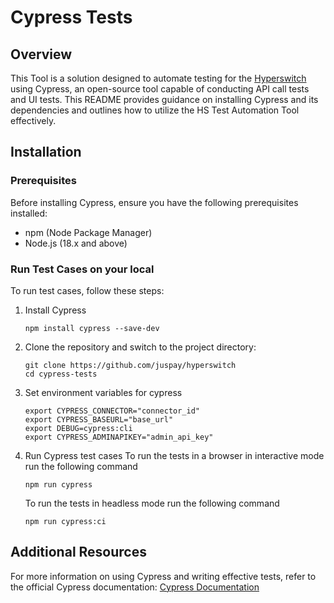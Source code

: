 # Cypress Tests

## Overview
This Tool is a solution designed to automate testing for the [Hyperswitch](https://github.com/juspay/hyperswitch/) using Cypress, an open-source tool capable of conducting API call tests and UI tests. This README provides guidance on installing Cypress and its dependencies and outlines how to utilize the HS Test Automation Tool effectively.

## Installation

### Prerequisites
Before installing Cypress, ensure you have the following prerequisites installed:
- npm (Node Package Manager)
- Node.js (18.x and above)

### Run Test Cases on your local
To run test cases, follow these steps:

1. Install Cypress
   ```shell
   npm install cypress --save-dev
   ```
3. Clone the repository and switch to the project directory:

   ```shell
   git clone https://github.com/juspay/hyperswitch
   cd cypress-tests
   ```
4. Set environment variables for cypress
   ```shell
   export CYPRESS_CONNECTOR="connector_id"
   export CYPRESS_BASEURL="base_url"
   export DEBUG=cypress:cli
   export CYPRESS_ADMINAPIKEY="admin_api_key"
   ```

5. Run Cypress test cases
    To run the tests in a browser in interactive mode run the following command
    ```
    npm run cypress 
    ```
    To run the tests in headless mode run the following command
    ```
    npm run cypress:ci
    ```

## Additional Resources
For more information on using Cypress and writing effective tests, refer to the official Cypress documentation: [Cypress Documentation](https://docs.cypress.io/)
